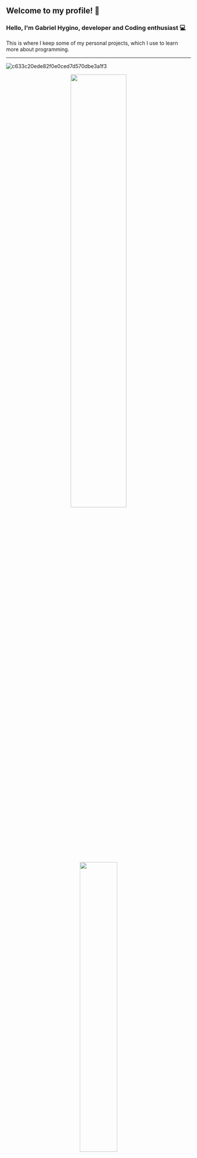 ## Welcome to my profile! :night_with_stars:
### Hello, I'm Gabriel Hygino, developer and Coding enthusiast :computer:
This is where I keep some of my personal projects, which I use to learn more about programming.

<hr>

![c633c20ede82f0e0ced7d570dbe3a1f3](https://user-images.githubusercontent.com/70382532/138322189-2db8df52-9dcb-40a0-88a8-c365466bd33d.gif)


<div align="center">
  <a href="#">
  <img width="55%" src="https://github-readme-stats.vercel.app/api?username=GabrielHygino&show_icons=true&include_all_commits=true&count_private=true&&hide_border=true&&theme=tokyonight"/>
  <img width="45%" src="https://github-readme-stats.vercel.app/api/top-langs/?username=GabrielHygino&layout=compact&langs_count=4&hide=Java,C%23&hide_border=true&theme=tokyonight"/>
</div>


### Skills :desktop_computer:
<div>
  <img src="https://img.shields.io/badge/HTML5-E34F26?style=for-the-badge&logo=html5&logoColor=white"/>
  <img src="https://img.shields.io/badge/CSS3-1572B6?style=for-the-badge&logo=css3&logoColor=white"/>
  <img src="https://img.shields.io/badge/JavaScript-323330?style=for-the-badge&logo=javascript&logoColor=F7DF1E"/>
  <img src="https://img.shields.io/badge/Java-ED8B00?style=for-the-badge&logo=openjdk&logoColor=white"/>
  <img src="https://img.shields.io/badge/MySQL-00000F?style=for-the-badge&logo=mysql&logoColor=white"/>
  <img src="https://img.shields.io/badge/Postman-FF6C37?style=for-the-badge&logo=postman&logoColor=white"/>
</div>
  
### Learning :bookmark_tabs:
<div>
  <img src="https://img.shields.io/badge/Python-14354C?style=for-the-badge&logo=python&logoColor=white" />
  <img src="https://img.shields.io/badge/MongoDB-4EA94B?style=for-the-badge&logo=mongodb&logoColor=white" />
  <img src="https://img.shields.io/badge/redis-%23DD0031.svg?&style=for-the-badge&logo=redis&logoColor=white"/>
  <img src="https://img.shields.io/badge/rabbitmq-%23FF6600.svg?&style=for-the-badge&logo=rabbitmq&logoColor=white"/>
</div>

### Contact me!
<div>
  <a href="https://www.linkedin.com/in/gabriel-hygino/" target="_blank">
    <img src="https://img.shields.io/badge/linkedin-%230077B5.svg?style=for-the-badge&logo=linkedin&logoColor=white"/>
  </>
  <a href="mailto:contact.gabrielhygino@hotmail.com">
    <img src="https://img.shields.io/badge/Gmail-D14836?style=for-the-badge&logo=gmail&logoColor=white"/>
  </>
</div>
